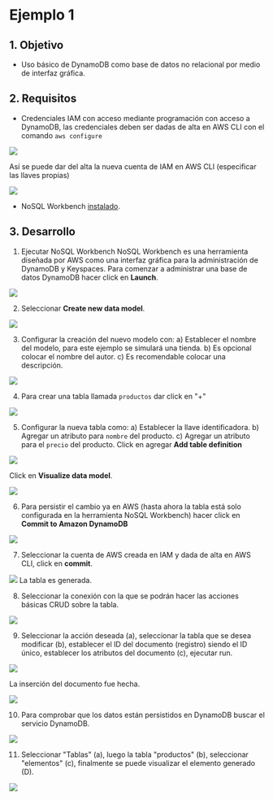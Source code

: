 # Ejemplo 1

## 1. Objetivo 
- Uso básico de DynamoDB como base de datos no relacional por medio de interfaz gráfica.

## 2. Requisitos 

- Credenciales IAM con acceso mediante programación con acceso a DynamoDB, las credenciales deben ser dadas de alta en AWS CLI con el comando `aws configure`

<img src="img/ej1-iam-role-01.png"></img>

Así se puede dar del alta la nueva cuenta de IAM en AWS CLI (especificar las llaves propias)

<img src="img/ej1-new-configure-profile-in-aws.png"></img>

- NoSQL Workbench [instalado](https://docs.aws.amazon.com/amazondynamodb/latest/developerguide/workbench.settingup.html).

## 3. Desarrollo 

1. Ejecutar NoSQL Workbench
NoSQL Workbench es una herramienta diseñada por AWS como una interfaz gráfica para la administración de DynamoDB y Keyspaces. Para comenzar a administrar una base de datos DynamoDB hacer click en **Launch**.

<img src="img/ej1-nosql-workbench-01.png"></img>

2. Seleccionar **Create new data model**.

<img src="img/ej1-create-new-data-model.png"></img>

3. Configurar la creación del nuevo modelo con:
a) Establecer el nombre del modelo, para este ejemplo se simulará una tienda.
b) Es opcional colocar el nombre del autor.
c) Es recomendable colocar una descripción.

<img src="img/ej1-configure-data-model.png"></img>

4. Para crear una tabla llamada `productos` dar click en "+"

<img src="img/ej2-add-new-tabla.png"></img>

5. Configurar la nueva tabla como:
a) Establecer la llave identificadora.
b) Agregar un atributo para `nombre` del producto.
c) Agregar un atributo para el `precio` del producto.
Click en agregar **Add table definition**

<img src="img/ej1-configure-new-table.png"></img>

Click en **Visualize data model**.

<img src="img/ej1-new-table-done.png"></img>

6. Para persistir el cambio ya en AWS (hasta ahora la tabla está solo configurada en la herramienta NoSQL Workbench) hacer click en **Commit to Amazon DynamoDB**

<img src="img/ej1-commit-dynamo-db-01.png"></img>

7. Seleccionar la cuenta de AWS creada en IAM y dada de alta en AWS CLI, click en **commit**.

<img src="img/ej1-select-saved-connexion.png"></img>
La tabla es generada.

8. Seleccionar la conexión con la que se podrán hacer las acciones básicas CRUD sobre la tabla.

<img src="img/ej1-select-connexion-to-CRUD.png"></img>

9. Seleccionar la acción deseada (a), seleccionar la tabla que se desea modificar (b), establecer el ID del documento (registro) siendo el ID único, establecer los atributos del documento (c), ejecutar run.

<img src="img/ej1-run-add-new-document.png"></img>
 
 La inserción del documento fue hecha.
 
<img src="img/ej1-put-item-done.png"></img>

10. Para comprobar que los datos están persistidos en DynamoDB buscar el servicio DynamoDB.

<img src="img/ej1-search-dynamo-db.png"></img>

11. Seleccionar "Tablas" (a), luego la tabla "productos" (b), seleccionar "elementos" (c), finalmente se puede visualizar el elemento generado (D).

<img src="img/ej1-view-document-inserted.png"></img>
